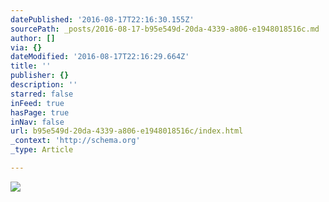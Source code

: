 ```yaml
---
datePublished: '2016-08-17T22:16:30.155Z'
sourcePath: _posts/2016-08-17-b95e549d-20da-4339-a806-e1948018516c.md
author: []
via: {}
dateModified: '2016-08-17T22:16:29.664Z'
title: ''
publisher: {}
description: ''
starred: false
inFeed: true
hasPage: true
inNav: false
url: b95e549d-20da-4339-a806-e1948018516c/index.html
_context: 'http://schema.org'
_type: Article

---
```

![](https://the-grid-user-content.s3-us-west-2.amazonaws.com/6bb685a0-e8ab-4975-9145-d98e4a47dbc1.jpg)